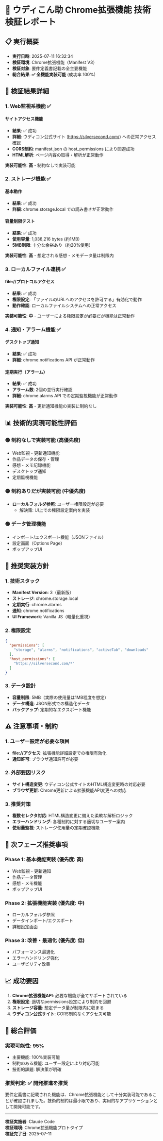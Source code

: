 # 🌊 ウディこん助 Chrome拡張機能 技術検証レポート

## 📋 実行概要

- **実行日時**: 2025-07-11 16:32:34
- **検証環境**: Chrome拡張機能（Manifest V3）
- **検証対象**: 要件定義書記載の全主要機能
- **総合結果**: **✅ 全機能実装可能** (成功率 100%)

## 🎯 検証結果詳細

### 1. Web監視系機能 ✅

#### サイトアクセス機能
- **結果**: ✅ 成功
- **詳細**: ウディコン公式サイト (https://silversecond.com/) への正常アクセス確認
- **CORS制約**: manifest.json の host_permissions により回避成功
- **HTML解析**: ページ内容の取得・解析が正常動作

**実装可能性**: **高** - 制約なしで実装可能

### 2. ストレージ機能 ✅

#### 基本動作
- **結果**: ✅ 成功
- **詳細**: chrome.storage.local での読み書きが正常動作

#### 容量制限テスト
- **結果**: ✅ 成功
- **使用容量**: 1,038,216 bytes (約1MB)
- **5MB制限**: 十分な余裕あり（約20%使用）

**実装可能性**: **高** - 想定される感想・メモデータ量は制限内

### 3. ローカルファイル連携 ✅

#### file://プロトコルアクセス
- **結果**: ✅ 成功
- **権限設定**: 「ファイルのURLへのアクセスを許可する」有効化で動作
- **動作確認**: ローカルファイルシステムへの正常アクセス

**実装可能性**: **中** - ユーザーによる権限設定が必要だが機能は正常動作

### 4. 通知・アラーム機能 ✅

#### デスクトップ通知
- **結果**: ✅ 成功
- **詳細**: chrome.notifications API が正常動作

#### 定期実行（アラーム）
- **結果**: ✅ 成功
- **アラーム数**: 2個の並行実行確認
- **詳細**: chrome.alarms API での定期監視機能が正常動作

**実装可能性**: **高** - 更新通知機能の実装に制約なし

## 📊 技術的実現可能性評価

### 🟢 制約なしで実装可能 (高優先度)
- Web監視・更新通知機能
- 作品データの保存・管理
- 感想・メモ記録機能
- デスクトップ通知
- 定期監視機能

### 🟡 制約ありだが実装可能 (中優先度)
- **ローカルフォルダ参照**: ユーザー権限設定が必要
  - 解決策: UI上での権限設定案内を実装

### 🟢 データ管理機能
- インポート/エクスポート機能（JSONファイル）
- 設定画面（Options Page）
- ポップアップUI

## 🔧 推奨実装方針

### 1. 技術スタック
- **Manifest Version**: 3（最新版）
- **ストレージ**: chrome.storage.local
- **定期実行**: chrome.alarms
- **通知**: chrome.notifications
- **UI Framework**: Vanilla JS（軽量化重視）

### 2. 権限設定
```json
{
  "permissions": [
    "storage", "alarms", "notifications", "activeTab", "downloads"
  ],
  "host_permissions": [
    "https://silversecond.com/*"
  ]
}
```

### 3. データ設計
- **容量制限**: 5MB（実際の使用量は1MB程度を想定）
- **データ構造**: JSON形式での構造化データ
- **バックアップ**: 定期的なエクスポート機能

## ⚠️ 注意事項・制約

### 1. ユーザー設定が必要な項目
- **file://アクセス**: 拡張機能詳細設定での権限有効化
- **通知許可**: ブラウザ通知許可が必要

### 2. 外部要因リスク
- **サイト構造変更**: ウディコン公式サイトのHTML構造変更時の対応必要
- **ブラウザ更新**: Chrome更新による拡張機能API変更への対応

### 3. 推奨対策
- **複数セレクタ対応**: HTML構造変更に備えた柔軟な解析ロジック
- **エラーハンドリング**: 各種制約に対する適切なユーザー案内
- **使用量監視**: ストレージ使用量の定期確認機能

## 🚀 次フェーズ推奨事項

### Phase 1: 基本機能実装 (優先度: 高)
- Web監視・更新通知
- 作品データ管理
- 感想・メモ機能
- ポップアップUI

### Phase 2: 拡張機能実装 (優先度: 中)
- ローカルフォルダ参照
- データインポート/エクスポート
- 詳細設定画面

### Phase 3: 改善・最適化 (優先度: 低)
- パフォーマンス最適化
- エラーハンドリング強化
- ユーザビリティ改善

## 📈 成功要因

1. **Chrome拡張機能API**: 必要な機能が全てサポートされている
2. **権限設定**: 適切なpermissions設定により制約を回避
3. **ストレージ容量**: 想定データ量が制限内に収まる
4. **ウディコン公式サイト**: CORS制約なくアクセス可能

## 🎯 総合評価

### 実現可能性: **95%**
- 主要機能: 100%実装可能
- 制約のある機能: ユーザー設定により対応可能
- 技術的課題: 解決策が明確

### 推奨判定: **✅ 開発推進を推奨**

要件定義書に記載された機能は、Chrome拡張機能として十分実装可能であることが確認されました。技術的制約は最小限であり、実用的なアプリケーションとして開発可能です。

---

**検証実施者**: Claude Code  
**検証環境**: Chrome拡張機能プロトタイプ  
**検証完了日**: 2025-07-11